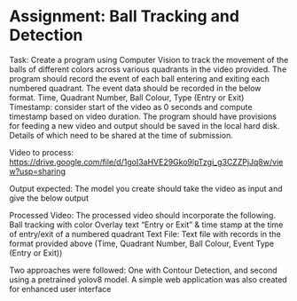 # Assignment: Ball Tracking and Detection 

Task:
Create a program using Computer Vision to track the movement of the balls of different colors across various quadrants in the video provided. The program should record the event of each ball entering and exiting each numbered quadrant. The event data should be recorded in the below format.
Time, Quadrant Number, Ball Colour, Type (Entry or Exit)
Timestamp: consider start of the video as 0 seconds and compute timestamp based on video duration.
The program should have provisions for feeding a new video and output should be saved in the local hard disk. Details of which need to be shared at the time of submission.

Video to process:
https://drive.google.com/file/d/1goI3aHVE29Gko9lpTzgi_g3CZZPjJq8w/view?usp=sharing

Output expected:
The model you create should take the video as input and give the below output

Processed Video:
The processed video should incorporate the following.
Ball tracking with color
Overlay text “Entry or Exit” & time stamp at the time of entry/exit of a numbered quadrant
Text File:
Text file with records in the format provided above (Time, Quadrant Number, Ball Colour, Event Type (Entry or Exit))

Two approaches were followed: One with Contour Detection, and second using a pretrained yolov8 model. A simple web application was also created for enhanced user interface